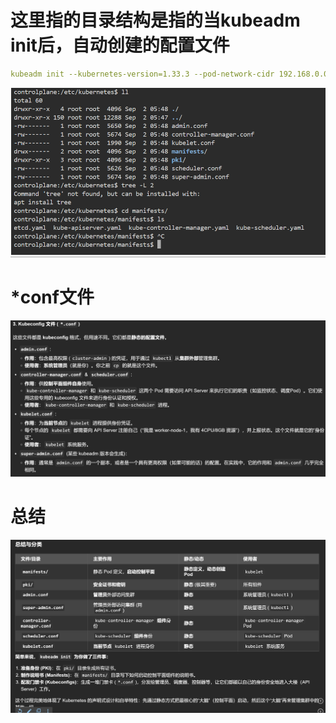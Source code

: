 # 这里指的目录结构是指的当kubeadm init后，自动创建的配置文件
```yaml
kubeadm init --kubernetes-version=1.33.3 --pod-network-cidr 192.168.0.0/16 --ignore-preflight-errors=NumCPU --ignore-preflight-errors=Mem
```
![alt text](README_Images/1-目录结构/image.png)

# *conf文件
![alt text](README_Images/1-目录结构/image-1.png)
# 总结
![alt text](README_Images/1-目录结构/image-2.png)